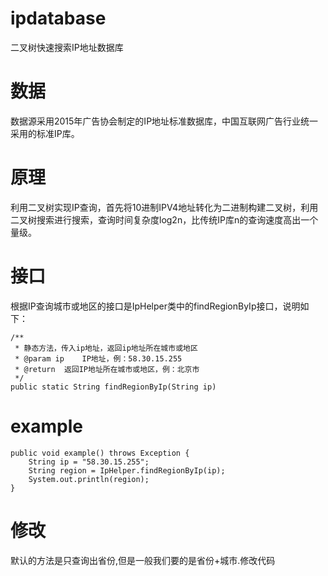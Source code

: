 # ipdatabase
二叉树快速搜索IP地址数据库

# 数据
数据源采用2015年广告协会制定的IP地址标准数据库，中国互联网广告行业统一采用的标准IP库。

# 原理
利用二叉树实现IP查询，首先将10进制IPV4地址转化为二进制构建二叉树，利用二叉树搜索进行搜索，查询时间复杂度log2n，比传统IP库n的查询速度高出一个量级。

# 接口
根据IP查询城市或地区的接口是IpHelper类中的findRegionByIp接口，说明如下：

```
/**
 * 静态方法，传入ip地址，返回ip地址所在城市或地区
 * @param ip    IP地址，例：58.30.15.255
 * @return  返回IP地址所在城市或地区，例：北京市
 */
public static String findRegionByIp(String ip)
```

# example
```
public void example() throws Exception {
    String ip = "58.30.15.255";
    String region = IpHelper.findRegionByIp(ip);
    System.out.println(region);
}
```

# 修改
默认的方法是只查询出省份,但是一般我们要的是省份+城市.修改代码